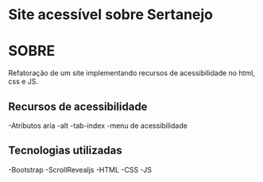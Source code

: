 # Site acessível sobre Sertanejo
# SOBRE 
Refatoração de um site implementando recursos de acessibilidade no html, css e JS.
## Recursos de acessibilidade
-Atributos aria
-alt
-tab-index
-menu de acessibilidade
## Tecnologias utilizadas
-Bootstrap
-ScrollRevealjs
-HTML
-CSS
-JS